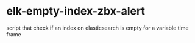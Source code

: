 # elk-empty-index-zbx-alert
script that check if an index on elasticsearch is empty for a variable time frame
